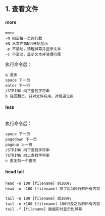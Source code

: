 ## 1. 查看文件
#### more
```shell
more
-N 指定每一页的行数
+N 从文件第N行开始显示
-p 不滚动，清理屏幕并显示文本
-c 不滚动，显示文本并清理行尾
```

执行命令后：
```shell
q 退出
space 下一页
enter 下一行
/STRING 向下查找字符串
b 往回翻页，只对文件有用，对管道无用
```

#### less
```shell

```

执行命令后：
```shell
space 下一页
pagedown 下一页
pageup 上一页
/STRING 向下查找字符串
?STRING 向上查找字符串
n 重复前一个查找
```

#### head tail
```shell
head -n 100 [filename] 前100行
head -n -100 [filename] 除了后100行的所有内容
```
```shell
tail -n 100 [filename] 后100行
tail -n +100 [filename] 100行及之后的所有内容
tail -f [filename] 数据实时显示到屏幕
```
